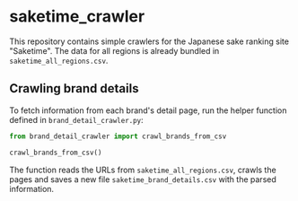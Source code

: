 # saketime_crawler

This repository contains simple crawlers for the Japanese sake ranking site "Saketime". The data for all regions is already bundled in `saketime_all_regions.csv`.

## Crawling brand details

To fetch information from each brand's detail page, run the helper
function defined in `brand_detail_crawler.py`:

```python
from brand_detail_crawler import crawl_brands_from_csv

crawl_brands_from_csv()
```

The function reads the URLs from `saketime_all_regions.csv`, crawls the
pages and saves a new file `saketime_brand_details.csv` with the parsed
information.
